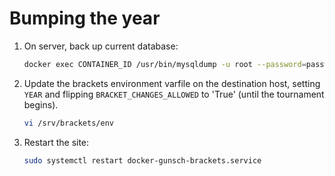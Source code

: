 # Bumping the year

1.  On server, back up current database:

    ```bash
    docker exec CONTAINER_ID /usr/bin/mysqldump -u root --password=password brackets > backups/brackets-$(date +%Y).sql
    ```

1.  Update the brackets environment varfile on the destination host, setting `YEAR` and flipping `BRACKET_CHANGES_ALLOWED` to 'True' (until the tournament begins).

    ```bash
    vi /srv/brackets/env
    ```

1.  Restart the site:

    ```bash
    sudo systemctl restart docker-gunsch-brackets.service
    ```

